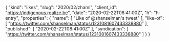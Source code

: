 {
  "kind": "likes",
  "slug": "2020/02/zhami",
  "client_id": "https://indigenous.realize.be",
  "date": "2020-02-22T08:41:00Z",
  "h": "h-entry",
  "properties": {
    "name": [
      "Like of @shanselman's tweet"
    ],
    "like-of": [
      "https://twitter.com/shanselman/status/1231081607433338880"
    ],
    "published": [
      "2020-02-22T08:41:00Z"
    ],
    "syndication": [
      "https://twitter.com/shanselman/status/1231081607433338880"
    ]
  }
}
